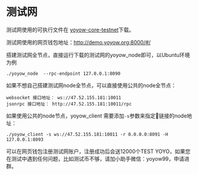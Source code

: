 # 测试网

测试网使用的可执行文件在
[yoyow-core-testnet](https://github.com/yoyow-org/yoyow-core-testnet/releases)下载。

测试网使用的网页钱包地址：http://demo.yoyow.org:8000/#/

搭建测试网全节点，直接运行下载的测试网的yoyow_node即可，以Ubuntu环境为例
```
./yoyow_node  --rpc-endpoint 127.0.0.1:8090 
```

如果不想自己搭建测试网node全节点，可以直接使用公共的node全节点：
```
websocket 接口地址： ws://47.52.155.181:10011
jsonrpc 接口地址： http://47.52.155.181:10011/rpc
```

如果使用公共的node节点，yoyow_client 需要添加`-s`参数来指定链接的node地址：
```
./yoyow_client -s ws://47.52.155.181:10011 -r 0.0.0.0:8091 -H 127.0.0.1:8093
```

可以在网页钱包注册测试网账户，注册成功后会送12000个TEST YOYO，如果您在测试中遇到任何问题，比如测试币不够，请加小助手微信：yoyow99，申请进群。
